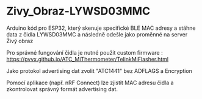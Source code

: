 # Zivy_Obraz-LYWSD03MMC
Arduino kód pro ESP32, který skenuje specifické BLE MAC adresy a stáhne data z čidla LYWSD03MMC a následně odešle jako proměnné na server Živý obraz


Pro správné fungování čidla je nutné použit custom firmware : https://pvvx.github.io/ATC_MiThermometer/TelinkMiFlasher.html

Jako protokol advertising dat zvolit "ATC1441" bez ADFLAGS a Encryption


Pomocí aplikace (např. nRF Connect) lze zjistit MAC adresu čidla a zkontrolovat správný formát advertising dat.

